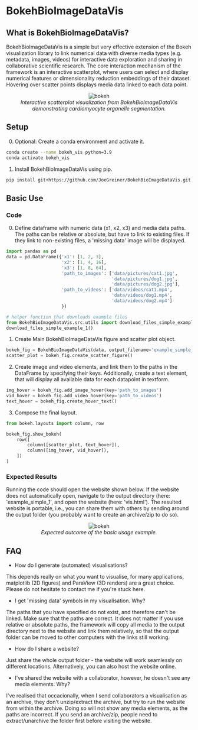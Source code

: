 # BokehBioImageDataVis

## What is BokehBioImageDataVis?
BokehBioImageDataVis is a simple but very effective extension of the Bokeh visualization library to link numerical data with diverse media types (e.g. metadata, images, videos) for interactive data exploration and sharing in collaborative scientific research. The core interaction mechanism of the framework is an interactive scatterplot, where users can select and display numerical features or dimensionality reduction embeddings of their dataset. Hovering over scatter points displays media data linked to each data point.

<p align="center">
  <img src="https://github.com/JoeGreiner/BokehBioImageDataVis/assets/24453528/57d99753-c8d7-4ce4-bd87-c4ddcb01ceb3" alt="bokeh">
  <br>
  <em>Interactive scatterplot visualization from BokehBioImageDataVis demonstrating cardiomyocyte organelle segmentation.</em>
</p>

## Setup

0. Optional: Create a conda environment and activate it. 
```bash
conda create --name bokeh_vis python=3.9
conda activate bokeh_vis
```
1. Install BokehBioImageDataVis using pip.
```bash
pip install git+https://github.com/JoeGreiner/BokehBioImageDataVis.git
```

## Basic Use
### Code
0. Define dataframe with numeric data (x1, x2, x3) and media data paths. The paths can be relative or absolute, but have to link to existing files. If they link to non-existing files, a 'missing data' image will be displayed.
```python
import pandas as pd
data = pd.DataFrame({'x1': [1, 2, 3],
                     'x2': [1, 4, 16],
                     'x3': [1, 8, 64],
                     'path_to_images': ['data/pictures/cat1.jpg',
                                        'data/pictures/dog1.jpg',
                                        'data/pictures/dog2.jpg'],
                     'path_to_videos': ['data/videos/cat1.mp4',
                                        'data/videos/dog1.mp4',
                                        'data/videos/dog2.mp4']
                     })

# helper function that downloads example files
from BokehBioImageDataVis.src.utils import download_files_simple_example_1
download_files_simple_example_1()
```

1. Create Main BokehBioImageDataVis figure and scatter plot object.
```python
bokeh_fig = BokehBioImageDataVis(data, output_filename='example_simple_1/vis.html')
scatter_plot = bokeh_fig.create_scatter_figure()
```

2. Create image and video elements, and link them to the paths in the DataFrame by specifying their keys. Additionally, create a text element, that will display all available data for each datapoint in textform.
```python
img_hover = bokeh_fig.add_image_hover(key='path_to_images')
vid_hover = bokeh_fig.add_video_hover(key='path_to_videos')
text_hover = bokeh_fig.create_hover_text()
```

3. Compose the final layout.
```python
from bokeh.layouts import column, row

bokeh_fig.show_bokeh(
    row([
        column([scatter_plot, text_hover]),
        column([img_hover, vid_hover]),
    ])
)
```
### Expected Results
Running the code should open the website shown below. If the website does not automatically open, navigate to the output directory (here: 'example_simple_1', and open the website (here: 'vis.html'). The resulted website is portable, i.e., you can share them with others by sending around the output folder (you probably want to create an archive/zip to do so).

<p align="center">
  <img src="https://github.com/JoeGreiner/BokehBioImageDataVis/assets/24453528/93612315-b19b-4ac2-b58c-74172231bc05" alt="bokeh">
  <br>
  <em>Expected outcome of the basic usage example.</em>
</p>

## FAQ

* How do I generate (automated) visualisations?

This depends really on what you want to visualise, for many applications, matplotlib (2D figures) and ParaView (3D renders) are a great choice. Please do not hesitate to contact me if you're stuck here.

* I get 'missing data' symbols in my visualisation. Why?

The paths that you have specified do not exist, and therefore can't be linked. Make sure that the paths are correct. It does not matter if you use relative or absolute paths, the framework will copy all media to the output directory next to the website and link them relatively, so that the output folder can be moved to other computers with the links still working.

* How do I share a website?

Just share the whole output folder - the website will work seamlessly on different locations. Alternatively, you can also host the website online.

* I've shared the website with a collaborator, however, he doesn't see any media elements. Why?

I've realised that occacionally, when I send collaborators a visualisation as an archive, they don't unzip/extract the archive, but try to run the website from within the archive. Doing so will not show any media elements, as the paths are incorrect. If you send an archive/zip, people need to extract/unarchive the folder first before visiting the website.
